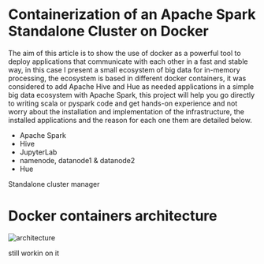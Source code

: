 # Containerization of an Apache Spark Standalone Cluster on Docker

The aim of this article is to show the use of docker as a powerful tool to deploy applications that communicate with each other in a fast and stable way, in this case I present a small ecosystem of big data for in-memory processing, the ecosystem is based in different docker containers, it was considered to add Apache Hive and Hue as needed applications in a simple big data ecosystem with Apache Spark, this project will help you go directly to writing scala or pyspark code and get hands-on experience and not worry about the installation and implementation of the infrastructure, the installed applications and the reason for each one them are detailed below.

- Apache Spark
- Hive
- JupyterLab
- namenode, datanode1 & datanode2
- Hue


Standalone cluster manager

# Docker containers architecture


![architecture](https://user-images.githubusercontent.com/8701464/127952650-c71d6374-3cb0-40fc-8df5-01ffda530081.png)


still workin on it
